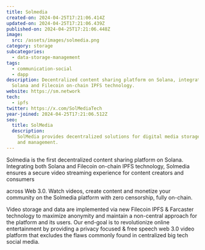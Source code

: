 ```yaml
---
title: Solmedia
created-on: 2024-04-25T17:21:06.414Z
updated-on: 2024-04-25T17:21:06.439Z
published-on: 2024-04-25T17:21:06.448Z
image:
  src: /assets/images/solmedia.png
category: storage
subcategories:
  - data-storage-management
tags:
  - communication-social
  - dapp
description: Decentralized content sharing platform on Solana, integrating both
  Solana and Filecoin on-chain IPFS technology.
website: https://sm.network
tech:
  - ipfs
twitter: https://x.com/SolMediaTech
year-joined: 2024-04-25T17:21:06.512Z
seo:
  title: SolMedia
  description:
    SolMedia provides decentralized solutions for digital media storage
    and management.
---
```


Solmedia is the first decentralized content sharing platform on Solana. Integrating both Solana and Filecoin on-chain IPFS technology, Solmedia ensures a secure video streaming experience for content creators and consumers

across Web 3.0. Watch videos, create content and monetize your community on the Solmedia platform with zero censorship, fully on-chain.

Video storage and data are implemented via new Filecoin IPFS & Farcaster technology to maximize anonymity and maintain a non-central approach for the platform and its users. Our end-goal is to revolutionize online entertainment by providing a privacy focused & free speech web 3.0 video platform that excludes the flaws commonly found in centralized big tech social media.
